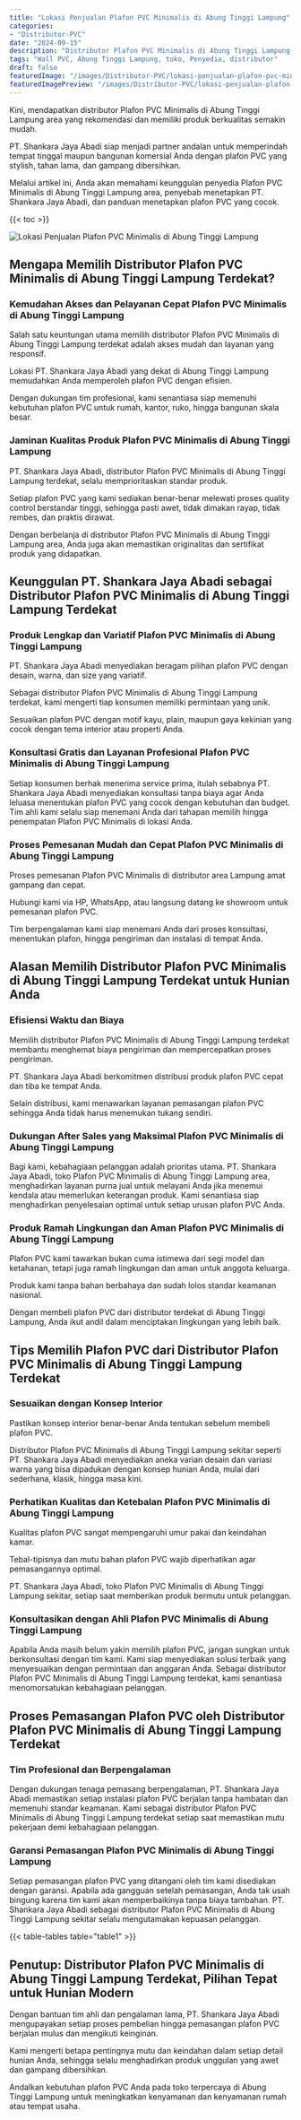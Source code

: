 ```yaml
---
title: "Lokasi Penjualan Plafon PVC Minimalis di Abung Tinggi Lampung"
categories:
- "Distributor-PVC"
date: "2024-09-15"
description: "Distributor Plafon PVC Minimalis di Abung Tinggi Lampung untuk hunian, perkantoran, serta gerai. Panel unggulan, pilihan motif, pilihan warna modern, beserta layanan instalasi dikerjakan oleh tenaga ahli berpengalaman serta garansi resmi!|Jasa penjualan Plafon PVC Minimalis di Abung Tinggi Lampung untuk kebutuhan tempat tinggal, perkantoran, atau ritel, beserta produk berkualitas dan instalasi oleh tenaga ahli berpengalaman dan kepastian resmi.|Alternatif Plafon PVC Minimalis di Abung Tinggi Lampung yang terbukti bagi hunian, kantor, serta ritel, bersama produk terbaik dan pemasangan ditangani oleh tim berpengalaman dan garansi resmi.|Penyediaan Plafon PVC Minimalis di Abung Tinggi Lampung untuk hunian, perkantoran, dan gerai, beserta material unggulan dan penempatan dikerjakan oleh tenaga ahli ahli, disertai beserta jaminan resmi.}"
tags: "Wall PVC, Abung Tinggi Lampung, toko, Penyedia, distributor"
draft: false
featuredImage: "/images/Distributor-PVC/lokasi-penjualan-plafon-pvc-minimalis-di-abung-tinggi-lampung.png"
featuredImagePreview: "/images/Distributor-PVC/lokasi-penjualan-plafon-pvc-minimalis-di-abung-tinggi-lampung.png"
---
```


Kini, mendapatkan distributor Plafon PVC Minimalis di Abung Tinggi Lampung area yang rekomendasi dan memiliki produk berkualitas semakin mudah.

PT. Shankara Jaya Abadi siap menjadi partner andalan untuk memperindah tempat tinggal maupun bangunan komersial Anda dengan plafon PVC yang stylish, tahan lama, dan gampang dibersihkan.

Melalui artikel ini, Anda akan memahami keunggulan penyedia Plafon PVC Minimalis di Abung Tinggi Lampung area, penyebab menetapkan PT. Shankara Jaya Abadi, dan panduan menetapkan plafon PVC yang cocok.

{{< toc >}}

![Lokasi Penjualan Plafon PVC Minimalis di Abung Tinggi Lampung](/images/Distributor-PVC/Lokasi-Penjualan-Plafon-PVC-Minimalis-di-Abung-Tinggi-Lampung.png)

## Mengapa Memilih Distributor Plafon PVC Minimalis di Abung Tinggi Lampung Terdekat?

### Kemudahan Akses dan Pelayanan Cepat Plafon PVC Minimalis di Abung Tinggi Lampung

Salah satu keuntungan utama memilih distributor Plafon PVC Minimalis di Abung Tinggi Lampung terdekat adalah akses mudah dan layanan yang responsif.

Lokasi PT. Shankara Jaya Abadi yang dekat di Abung Tinggi Lampung memudahkan Anda memperoleh plafon PVC dengan efisien.

Dengan dukungan tim profesional, kami senantiasa siap memenuhi kebutuhan plafon PVC untuk rumah, kantor, ruko, hingga bangunan skala besar.

### Jaminan Kualitas Produk Plafon PVC Minimalis di Abung Tinggi Lampung

PT. Shankara Jaya Abadi, distributor Plafon PVC Minimalis di Abung Tinggi Lampung terdekat, selalu memprioritaskan standar produk.

Setiap plafon PVC yang kami sediakan benar-benar melewati proses quality control berstandar tinggi, sehingga pasti awet, tidak dimakan rayap, tidak rembes, dan praktis dirawat.

Dengan berbelanja di distributor Plafon PVC Minimalis di Abung Tinggi Lampung area, Anda juga akan memastikan originalitas dan sertifikat produk yang didapatkan.

## Keunggulan PT. Shankara Jaya Abadi sebagai Distributor Plafon PVC Minimalis di Abung Tinggi Lampung Terdekat

### Produk Lengkap dan Variatif Plafon PVC Minimalis di Abung Tinggi Lampung

PT. Shankara Jaya Abadi menyediakan beragam pilihan plafon PVC dengan desain, warna, dan size yang variatif.

Sebagai distributor Plafon PVC Minimalis di Abung Tinggi Lampung terdekat, kami mengerti tiap konsumen memiliki permintaan yang unik.

Sesuaikan plafon PVC dengan motif kayu, plain, maupun gaya kekinian yang cocok dengan tema interior atau properti Anda.

### Konsultasi Gratis dan Layanan Profesional Plafon PVC Minimalis di Abung Tinggi Lampung

Setiap konsumen berhak menerima service prima, itulah sebabnya PT. Shankara Jaya Abadi menyediakan konsultasi tanpa biaya agar Anda leluasa menentukan plafon PVC yang cocok dengan kebutuhan dan budget. Tim ahli kami selalu siap menemani Anda dari tahapan memilih hingga penempatan Plafon PVC Minimalis di lokasi Anda.

### Proses Pemesanan Mudah dan Cepat Plafon PVC Minimalis di Abung Tinggi Lampung

Proses pemesanan Plafon PVC Minimalis di distributor area Lampung amat gampang dan cepat.

Hubungi kami via HP, WhatsApp, atau langsung datang ke showroom untuk pemesanan plafon PVC.

Tim berpengalaman kami siap menemani Anda dari proses konsultasi, menentukan plafon, hingga pengiriman dan instalasi di tempat Anda.

## Alasan Memilih Distributor Plafon PVC Minimalis di Abung Tinggi Lampung Terdekat untuk Hunian Anda

### Efisiensi Waktu dan Biaya

Memilih distributor Plafon PVC Minimalis di Abung Tinggi Lampung terdekat membantu menghemat biaya pengiriman dan mempercepatkan proses pengiriman.

PT. Shankara Jaya Abadi berkomitmen distribusi produk plafon PVC cepat dan tiba ke tempat Anda.

Selain distribusi, kami menawarkan layanan pemasangan plafon PVC sehingga Anda tidak harus menemukan tukang sendiri.

### Dukungan After Sales yang Maksimal Plafon PVC Minimalis di Abung Tinggi Lampung

Bagi kami, kebahagiaan pelanggan adalah prioritas utama. PT. Shankara Jaya Abadi, toko Plafon PVC Minimalis di Abung Tinggi Lampung area, menghadirkan layanan purna jual untuk melayani Anda jika menemui kendala atau memerlukan keterangan produk. Kami senantiasa siap menghadirkan penyelesaian optimal untuk setiap urusan plafon PVC Anda.

### Produk Ramah Lingkungan dan Aman Plafon PVC Minimalis di Abung Tinggi Lampung

Plafon PVC kami tawarkan bukan cuma istimewa dari segi model dan ketahanan, tetapi juga ramah lingkungan dan aman untuk anggota keluarga.

Produk kami tanpa bahan berbahaya dan sudah lolos standar keamanan nasional.

Dengan membeli plafon PVC dari distributor terdekat di Abung Tinggi Lampung, Anda ikut andil dalam menciptakan lingkungan yang lebih baik.

## Tips Memilih Plafon PVC dari Distributor Plafon PVC Minimalis di Abung Tinggi Lampung Terdekat

### Sesuaikan dengan Konsep Interior

Pastikan konsep interior benar-benar Anda tentukan sebelum membeli plafon PVC.

Distributor Plafon PVC Minimalis di Abung Tinggi Lampung sekitar seperti PT. Shankara Jaya Abadi menyediakan aneka varian desain dan variasi warna yang bisa dipadukan dengan konsep hunian Anda, mulai dari sederhana, klasik, hingga masa kini.

### Perhatikan Kualitas dan Ketebalan Plafon PVC Minimalis di Abung Tinggi Lampung

Kualitas plafon PVC sangat mempengaruhi umur pakai dan keindahan kamar.

Tebal-tipisnya dan mutu bahan plafon PVC wajib diperhatikan agar pemasangannya optimal.

PT. Shankara Jaya Abadi, toko Plafon PVC Minimalis di Abung Tinggi Lampung sekitar, setiap saat memberikan produk bermutu untuk pelanggan.

### Konsultasikan dengan Ahli Plafon PVC Minimalis di Abung Tinggi Lampung

Apabila Anda masih belum yakin memilih plafon PVC, jangan sungkan untuk berkonsultasi dengan tim kami. Kami siap menyediakan solusi terbaik yang menyesuaikan dengan permintaan dan anggaran Anda. Sebagai distributor Plafon PVC Minimalis di Abung Tinggi Lampung terdekat, kami senantiasa menomorsatukan kebahagiaan pelanggan.

## Proses Pemasangan Plafon PVC oleh Distributor Plafon PVC Minimalis di Abung Tinggi Lampung Terdekat

### Tim Profesional dan Berpengalaman

Dengan dukungan tenaga pemasang berpengalaman, PT. Shankara Jaya Abadi memastikan setiap instalasi plafon PVC berjalan tanpa hambatan dan memenuhi standar keamanan. Kami sebagai distributor Plafon PVC Minimalis di Abung Tinggi Lampung terdekat setiap saat memastikan mutu pekerjaan demi kebahagiaan pelanggan.

### Garansi Pemasangan Plafon PVC Minimalis di Abung Tinggi Lampung

Setiap pemasangan plafon PVC yang ditangani oleh tim kami disediakan dengan garansi. Apabila ada gangguan setelah pemasangan, Anda tak usah bingung karena tim kami akan memperbaikinya tanpa biaya tambahan. PT. Shankara Jaya Abadi sebagai distributor Plafon PVC Minimalis di Abung Tinggi Lampung sekitar selalu mengutamakan kepuasan pelanggan.

{{< table-tables table="table1" >}}

## Penutup: Distributor Plafon PVC Minimalis di Abung Tinggi Lampung Terdekat, Pilihan Tepat untuk Hunian Modern

Dengan bantuan tim ahli dan pengalaman lama, PT. Shankara Jaya Abadi mengupayakan setiap proses pembelian hingga pemasangan plafon PVC berjalan mulus dan mengikuti keinginan.

Kami mengerti betapa pentingnya mutu dan keindahan dalam setiap detail hunian Anda, sehingga selalu menghadirkan produk unggulan yang awet dan gampang dibersihkan.

Andalkan kebutuhan plafon PVC Anda pada toko terpercaya di Abung Tinggi Lampung untuk meningkatkan kenyamanan dan kenyamanan rumah atau tempat usaha.
